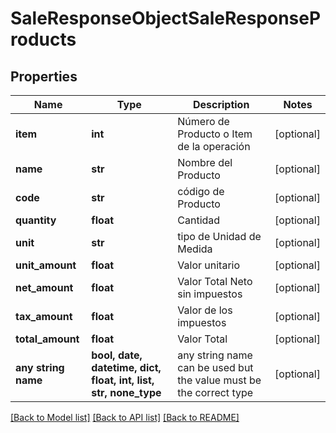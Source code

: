 # SaleResponseObjectSaleResponseProducts


## Properties
Name | Type | Description | Notes
------------ | ------------- | ------------- | -------------
**item** | **int** | Número de Producto o Item de la operación | [optional] 
**name** | **str** | Nombre del Producto | [optional] 
**code** | **str** | código de Producto | [optional] 
**quantity** | **float** | Cantidad | [optional] 
**unit** | **str** | tipo de Unidad de Medida | [optional] 
**unit_amount** | **float** | Valor unitario | [optional] 
**net_amount** | **float** | Valor Total Neto sin impuestos | [optional] 
**tax_amount** | **float** | Valor de los impuestos | [optional] 
**total_amount** | **float** | Valor Total | [optional] 
**any string name** | **bool, date, datetime, dict, float, int, list, str, none_type** | any string name can be used but the value must be the correct type | [optional]

[[Back to Model list]](../README.md#documentation-for-models) [[Back to API list]](../README.md#documentation-for-api-endpoints) [[Back to README]](../README.md)


